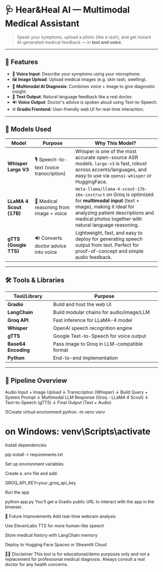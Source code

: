 # 🩺 Hear&Heal AI — Multimodal Medical Assistant

> Speak your symptoms, upload a photo (like a rash), and get instant AI-generated medical feedback — in **text and voice**.

---

## 🚀 Features

- 🎤 **Voice Input**: Describe your symptoms using your microphone.
- 🖼️ **Image Upload**: Upload medical images (e.g. skin rash, swelling).
- 🧠 **Multimodal AI Diagnosis**: Combines voice + image to give diagnostic insight.
- 📝 **Text Output**: Natural language feedback like a real doctor.
- 🔊 **Voice Output**: Doctor's advice is spoken aloud using Text-to-Speech.
- 🌐 **Gradio Frontend**: User-friendly web UI for real-time interaction.

---

## 🧠 Models Used

| Model                   | Purpose                                 | Why This Model?                                                                                                                                                                                                           |
| ----------------------- | --------------------------------------- | ------------------------------------------------------------------------------------------------------------------------------------------------------------------------------------------------------------------------- |
| **Whisper Large V3**    | 🎙️ Speech-to-text (voice transcription) | Whisper is one of the most accurate open-source ASR models. `large-v3` is fast, robust across accents/languages, and easy to use via `openai-whisper` or HuggingFace.                                                     |
| **LLaMA 4 Scout (17B)** | 🧠 Medical reasoning from image + voice | `meta-llama/llama-4-scout-17b-16e-instruct` on Groq is optimized for **multimodal input** (text + image), making it ideal for analyzing patient descriptions and medical photos together with natural language reasoning. |
| **gTTS (Google TTS)**   | 🔊 Converts doctor advice into voice    | Lightweight, fast, and easy to deploy for generating speech output from text. Perfect for proof-of-concept and simple audio feedback.                                                                                     |

---

## 🛠️ Tools & Libraries

| Tool/Library        | Purpose                                     |
| ------------------- | ------------------------------------------- |
| **Gradio**          | Build and host the web UI                   |
| **LangChain**       | Build modular chains for audio/image/LLM    |
| **Groq API**        | Fast inference for LLaMA-4 model            |
| **Whisper**         | OpenAI speech recognition engine            |
| **gTTS**            | Google Text-to-Speech for voice output      |
| **Base64 Encoding** | Pass image to Groq in LLM-compatible format |
| **Python**          | End-to-end implementation                   |

---

## 🧩 Pipeline Overview

Audio Input + Image Upload
↓
Transcription (Whisper)
↓
Build Query + System Prompt
↓
Multimodal LLM Response (Groq - LLaMA 4 Scout)
↓
Text-to-Speech (gTTS)
↓
Final Output (Text + Audio)

1)Create virtual environment
python -m venv venv

# on Windows: venv\Scripts\activate

Install dependencies

pip install -r requirements.txt

Set up environment variables

Create a .env file and add:

GROQ_API_KEY=your_groq_api_key

Run the app

python app.py
You’ll get a Gradio public URL to interact with the app in the browser.

🌌 Future Improvements
Add real-time webcam analysis

Use ElevenLabs TTS for more human-like speech

Store medical history with LangChain memory

Deploy to Hugging Face Spaces or Streamlit Cloud

🧑‍⚕️ Disclaimer
This tool is for educational/demo purposes only and not a replacement for professional medical diagnosis. Always consult a real doctor for any health concerns.
